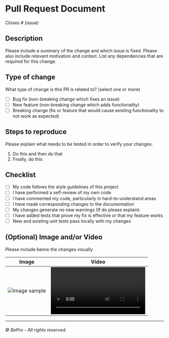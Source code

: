 # Pull Request Document

Closes # (issue)

## Description

Please include a summary of the change and which issue is fixed. Please also include relevant motivation and context. List any dependencies that are required for this change.

## Type of change

What type of change is this PR is related to? (select one or more)

- [ ] Bug fix (non-breaking change which fixes an issue)
- [ ] New feature (non-breaking change which adds functionality)
- [ ] Breaking change (fix or feature that would cause existing functionality to not work as expected)

## Steps to reproduce

Please explain what needs to be tested in order to verify your changes.

1. Do this and then do that
2. Finally, do this

## Checklist

- [ ] My code follows the style guidelines of this project
- [ ] I have performed a self-review of my own code
- [ ] I have commented my code, particularly in hard-to-understand areas
- [ ] I have made corresponding changes to the documentation
- [ ] My changes generate no new warnings (If do please explain)
- [ ] I have added tests that prove my fix is effective or that my feature works
- [ ] New and existing unit tests pass locally with my changes

## (Optional) Image and/or Video

Please include below the changes visually

| Image                                | Video          |
| ------------------------------------ | -------------- |
| <img src="image" alt="Image sample"> | <video src=""> |

---

###### © BePro - All rights reserved.